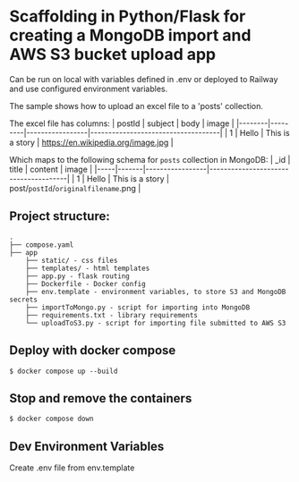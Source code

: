 # Scaffolding in Python/Flask for creating a MongoDB import and AWS S3 bucket upload app

Can be run on local with variables defined in .env or deployed to Railway and use configured environment variables.

The sample shows how to upload an excel file to a 'posts' collection. 

The excel file has columns:
| postId | subject | body            | image                              |
|--------|---------|-----------------|------------------------------------|
| 1      | Hello   | This is a story | https://en.wikipedia.org/image.jpg |

Which maps to the following schema for `posts` collection in MongoDB:
| _id | title | content         | image                                |
|-----|-------|-----------------|--------------------------------------|
| 1   | Hello | This is a story | post/`postId`/`originalfilename`.png |

## Project structure:

```
.
├── compose.yaml
├── app
    ├── static/ - css files
    ├── templates/ - html templates
    ├── app.py - flask routing
    ├── Dockerfile - Docker config
    ├── env.template - environment variables, to store S3 and MongoDB secrets
    ├── importToMongo.py - script for importing into MongoDB
    ├── requirements.txt - library requirements
    └── uploadToS3.py - script for importing file submitted to AWS S3

```

## Deploy with docker compose

```
$ docker compose up --build
```

## Stop and remove the containers

```
$ docker compose down
```

## Dev Environment Variables

Create .env file from env.template
